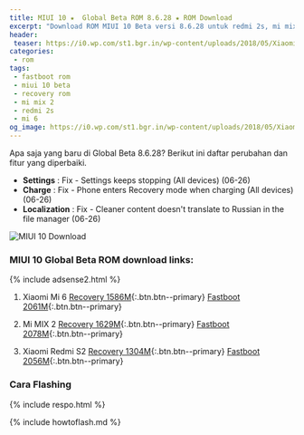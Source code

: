 ```yaml
---
title: MIUI 10 ★  Global Beta ROM 8.6.28 ★ ROM Download
excerpt: "Download ROM MIUI 10 Beta versi 8.6.28 untuk redmi 2s, mi mix 2 dan mi 6"
header:
 teaser: https://i0.wp.com/st1.bgr.in/wp-content/uploads/2018/05/Xiaomi-MIUI-10-feat.jpg?resize=320,160
categories:
 - rom
tags:
 - fastboot rom
 - miui 10 beta
 - recovery rom
 - mi mix 2
 - redmi 2s
 - mi 6
og_image: https://i0.wp.com/st1.bgr.in/wp-content/uploads/2018/05/Xiaomi-MIUI-10-feat.jpg?resize=640,320
---
```

Apa saja yang baru di Global Beta 8.6.28? Berikut ini daftar perubahan dan fitur yang diperbaiki.

- **Settings** : Fix - Settings keeps stopping (All devices) (06-26)
- **Charge** : Fix - Phone enters Recovery mode when charging (All devices) (06-26)
- **Localization** : Fix - Cleaner content doesn't translate to Russian in the file manager (06-26)

![MIUI 10 Download](https://i0.wp.com/st1.bgr.in/wp-content/uploads/2018/05/Xiaomi-MIUI-10-feat.jpg?resize=600,300)

### MIUI 10 Global Beta ROM download links:

{% include adsense2.html %}

1. Xiaomi Mi 6 [Recovery 1586M](https://mi.knoacc.org/dl/bigota?ver=8.6.28&type=miui_MI6Global&size=1586M&name=d716aa1854_8.0.zip){:.btn.btn--primary} [Fastboot 2061M](https://mi.knoacc.org/dl/bigota?ver=8.6.28&type=sagit_global_images&size=2061M&name=20180628.0000.00_8.0_global_4844fe9c20.tgz){:.btn.btn--primary}

2. Mi MIX 2 [Recovery 1629M](https://mi.knoacc.org/dl/bigota?ver=8.6.28&type=miui_MIMIX2Global&size=1629M&name=ec5f452939_8.0.zip){:.btn.btn--primary} [Fastboot  2078M](https://mi.knoacc.org/dl/bigota?ver=8.6.28&type=chiron_global_images&size=2078M&name=20180628.0000.00_8.0_global_93d6243c76.tgz){:.btn.btn--primary}

3. Xiaomi Redmi S2 [Recovery 1304M](https://mi.knoacc.org/dl/bigota?ver=8.6.29&type=miui_HMS2Global&size=1304M&name=0b797db6e8_8.1.zip){:.btn.btn--primary} [Fastboot 2056M](https://mi.knoacc.org/dl/bigota?ver=8.6.29&type=ysl_global_images&size=3056M&name=20180629.0000.00_8.1_global_01be594d7b.tgz){:.btn.btn--primary}

### Cara Flashing

{% include respo.html %}

{% include howtoflash.md %}
